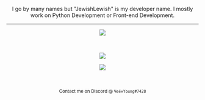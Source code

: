 <p align="center">
I go by many names but "JewishLewish" is my developer name. I mostly work on Python Development or Front-end Development. 
</p>

<hr />

<p align="center">
  <a href="https://skillicons.dev">
    <img src="https://skillicons.dev/icons?i=python,java,js,html,css,figma,nim,go,c,bash,c#" />
    <br />
  </a>
</p>
<br />
<p align="center">
    <img src="https://github-readme-stats.vercel.app/api?username=jewishlewish&show_icons=true&bg_color=000000&title_color=FFFFFF&text_color=adb5bd&icon_color=D6D6D6" />
</p>
<p align="center">
    <img src="https://github-readme-stats.vercel.app/api/top-langs/?username=jewishlewish&layout=compact&langs_count=8&card_width=445&true&bg_color=000000&title_color=FFFFFF&text_color=adb5bd&icon_color=D6D6D6" />
</p>

<div align=center><br /><br /><sub>Contact me on Discord @ <code>ЧеёнYoung#7428</code></sub></div>
